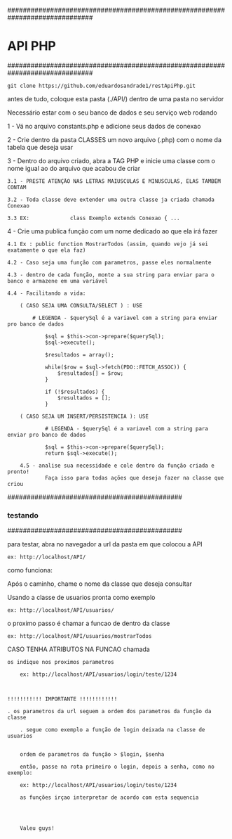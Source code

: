 ##############################################################################
#                                   API PHP                                  #
##############################################################################



	git clone https://github.com/eduardosandrade1/restApiPhp.git








antes de tudo, coloque esta pasta (./API/) dentro de uma pasta no servidor

Necessário estar com o seu banco de dados e seu serviço web rodando












1 - Vá no arquivo constants.php e adicione seus dados de conexao




2 - Crie dentro da pasta CLASSES um novo arquivo (.php) com o nome da tabela que deseja usar




3 - Dentro do arquivo criado, abra a TAG PHP e inicie uma classe com o nome igual ao do arquivo que acabou de criar 

    3.1 - PRESTE ATENÇÃO NAS LETRAS MAIUSCULAS E MINUSCULAS, ELAS TAMBÉM CONTAM

    3.2 - Toda classe deve extender uma outra classe ja criada chamada Conexao

    3.3 EX:             class Exemplo extends Conexao { ...





4 - Crie uma publica função com um nome dedicado ao que ela irá fazer 

    4.1 Ex : public function MostrarTodos (assim, quando vejo já sei exatamente o que ela faz)

    4.2 - Caso seja uma função com parametros, passe eles normalmente

    4.3 - dentro de cada função, monte a sua string para enviar para o banco e armazene em uma variável

    4.4 - Facilitando a vida:

        ( CASO SEJA UMA CONSULTA/SELECT ) : USE

            # LEGENDA - $querySql é a variavel com a string para enviar pro banco de dados

                $sql = $this->con->prepare($querySql);
				$sql->execute();

				$resultados = array();

				while($row = $sql->fetch(PDO::FETCH_ASSOC)) {
					$resultados[] = $row;
				}

				if (!$resultados) {
					$resultados = [];
				}

        ( CASO SEJA UM INSERT/PERSISTENCIA ): USE

                # LEGENDA - $querySql é a variavel com a string para enviar pro banco de dados

                $sql = $this->con->prepare($querySql);
				return $sql->execute();

        4.5 - analise sua necessidade e cole dentro da função criada e pronto!
                Faça isso para todas ações que deseja fazer na classe que criou





#############################################
###             testando                  ###
#############################################




para testar, abra no navegador a url da pasta em que colocou a API

    ex: http://localhost/API/

como funciona:

Após o caminho, chame o nome da classe que deseja consultar

Usando a classe de usuarios pronta como exemplo

    ex: http://localhost/API/usuarios/


o proximo passo é chamar a funcao de dentro da classe

    ex: http://localhost/API/usuarios/mostrarTodos


CASO TENHA ATRIBUTOS NA FUNCAO chamada

    os indique nos proximos parametros

        ex: http://localhost/API/usuarios/login/teste/1234


    
    !!!!!!!!!!! IMPORTANTE !!!!!!!!!!!!

    . os parametros da url seguem a ordem dos parametros da função da classe

        . segue como exemplo a função de login deixada na classe de usuarios


        ordem de parametros da função > $login, $senha

        então, passe na rota primeiro o login, depois a senha, como no exemplo:

        ex: http://localhost/API/usuarios/login/teste/1234

        as funções irçao interpretar de acordo com esta sequencia
        



        Valeu guys!


